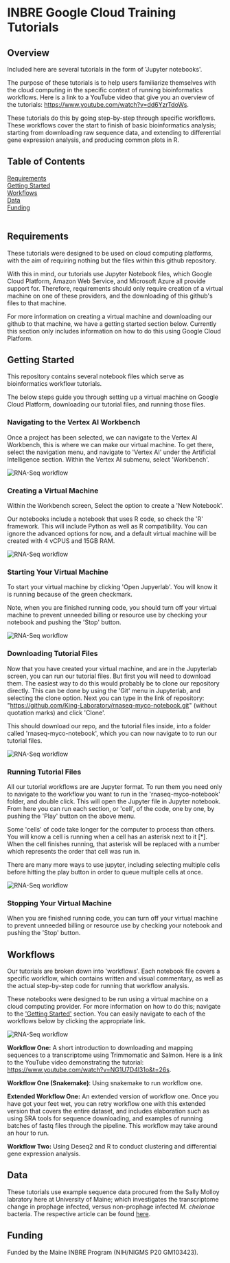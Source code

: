 [comment]: <> (Hi. If you are seeing this message, please open this file with markdown preview or jupyter notebook. You can do this by right clicking on the readme file and picking 'open with'.)
# INBRE Google Cloud Training Tutorials

## <a name="overview">Overview</a>

Included here are several tutorials in the form of 'Jupyter notebooks'.

The purpose of these tutorials is to help users familiarize themselves with the cloud computing in the specific context of running bioinformatics workflows. Here is a link to a YouTube video that give you an overview of the tutorials: <https://www.youtube.com/watch?v=dd6YzrTdoWs>.

These tutorials do this by going step-by-step through specific workflows. These workflows cover the start to finish of basic bioinformatics analysis; starting from downloading raw sequence data, and extending to differential gene expression analysis, and producing common plots in R.

## Table of Contents

<a href="#requirements">Requirements</a></br>
<a href="#getting-started">Getting Started</a></br>
<a href="#workflow">Workflows</a></br>
<a href="#data">Data</a></br>
<a href="#funding">Funding</a></br>
</br>

## <a name="requirements">Requirements</a>

These tutorials were designed to be used on cloud computing platforms, with the aim of requiring nothing but the files within this github repository.

With this in mind, our tutorials use Jupyter Notebook files, which Google Cloud Platform, Amazon Web Service, and Microsoft Azure all provide support for. Therefore, requirements should only require creation of a virtual machine on one of these providers, and the downloading of this github's files to that machine.

For more information on creating a virtual machine and downloading our github to that machine, we have a getting started section below. Currently this section only includes information on how to do this using Google Cloud Platform.


## <a name="getting-started">Getting Started</a>

This repository contains several notebook files which serve as bioinformatics workflow tutorials.

The below steps guide you through setting up a virtual machine on Google Cloud Platform, downloading our tutorial files, and running those files.

### Navigating to the Vertex AI Workbench

Once a project has been selected, we can navigate to the Vertex AI Workbench, this is where we can make our virtual machine. 
To get there, select the navigation menu, and navigate to 'Vertex AI' under the Artificial Intelligence section. 
Within the Vertex AI submenu, select 'Workbench'.

![RNA-Seq workflow](images/navigatecircle.png)


### Creating a Virtual Machine

Within the Workbench screen, Select the option to create a 'New Notebook'.

Our notebooks include a notebook that uses R code, so check the 'R' framework. This will include Python as well as R compatibility. You can ignore the advanced options for now, and a default virtual machine will be created with 4 vCPUS and 15GB RAM.

![RNA-Seq workflow](images/newnotebook2.png)

### Starting Your Virtual Machine

To start your virtual machine by clicking 'Open Jupyerlab'. You will know it is running because of the green checkmark.

Note, when you are finished running code, you should turn off your virtual machine to prevent unneeded billing or resource use by checking your notebook and pushing the 'Stop' button. 

![RNA-Seq workflow](images/startingmachine.png)

### Downloading Tutorial Files

Now that you have created your virtual machine, and are in the Jupyterlab screen, you can run our tutorial files. But first you will need to download them.
The easiest way to do this would probably be to clone our repository directly. This can be done by using the 'Git' menu in Jupyterlab, and selecting the clone option. 
Next you can type in the link of repository: "https://github.com/King-Laboratory/rnaseq-myco-notebook.git" (without quotation marks) and click 'Clone'. 

This should download our repo, and the tutorial files inside, into a folder called 'rnaseq-myco-notebook', which you can now navigate to to run our tutorial files.

![RNA-Seq workflow](images/git.png)

### Running Tutorial Files

All our tutorial workflows are are Jupyter format. To run them you need only to navigate to the workflow you want to run in the 'rnaseq-myco-notebook' folder, and double click.
This will open the Jupyter file in Jupyter notebook. From here you can run each section, or 'cell', of the code, one by one, by pushing the 'Play' button on the above menu. 

Some 'cells' of code take longer for the computer to process than others. You will know a cell is running when a cell has an asterisk next to it \[\*\]. When the cell finishes running, that asterisk will be replaced with a number which represents the order that cell was run in.

There are many more ways to use jupyter, including selecting multiple cells before hitting the play button in order to queue multiple cells at once.

![RNA-Seq workflow](images/runnotebook.png)

### Stopping Your Virtual Machine

When you are finished running code, you can turn off your virtual machine to prevent unneeded billing or resource use by checking your notebook and pushing the 'Stop' button.

## <a name="workflow">Workflows</a>

Our tutorials are broken down into 'workflows'. Each notebook file covers a specific workflow, which contains written and visual commentary, as well as the actual step-by-step code for running that workflow analysis. 

These notebooks were designed to be run using a virtual machine on a cloud computing provider. For more information on how to do this; navigate to the <a href="#getting-started">'Getting Started'</a> section. You can easily navigate to each of the workflows below by clicking the appropriate link.


![RNA-Seq workflow](images/RNA-Seq_Notebook_Homepage.png)


<strong>Workflow One:</strong> A short introduction to downloading and mapping sequences to a transcriptome using Trimmomatic and Salmon. Here is a link to the YouTube video demonstrating the tutorial: <https://www.youtube.com/watch?v=NG1U7D4l31o&t=26s>.

<strong>Workflow One (Snakemake)</strong>: Using snakemake to run workflow one.

<strong>Extended Workflow One:</strong> An extended version of workflow one. Once you have got your feet wet, you can retry workflow one with this extended version that covers the entire dataset, and includes elaboration such as using SRA tools for sequence downloading, and examples of running batches of fastq files through the pipeline. This workflow may take around an hour to run.

<strong>Workflow Two:</strong> Using Deseq2 and R to conduct clustering and differential gene expression analysis.


## <a name="data">Data</a>

These tutorials use example sequence data procured from the Sally Molloy labratory here at University of Maine; which investigates the transcriptome change in prophage infected, versus non-prophage infected <I>M. chelonae</I> bacteria. The respective article can be found <a href="https://www.ncbi.nlm.nih.gov/pmc/articles/PMC8191103/">here</a>.

## <a name="funding">Funding</a>

Funded by the Maine INBRE Program (NIH/NIGMS P20 GM103423).
